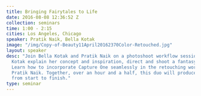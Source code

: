 ```yaml
---
title: Bringing Fairytales to Life
date: 2016-08-08 12:36:52 Z
collection: seminars
time: 1:00 - 2:15
cities: Los Angeles, Chicago
speaker: Pratik Naik, Bella Kotak
image: "/img/Copy-of-Beauty11April20162370Color-Retouched.jpg"
layout: speaker
desc: "Join Bella Kotak and Pratik Naik on a photoshoot workflow session. Watch Bella
  Kotak explain her concept and inspiration, direct and shoot a fantasy inspired scene.
  Learn how to incorporate Capture One seamlessly in the retouching workflow with
  Pratik Naik. Together, over an hour and a half, this duo will produce a picture
  from start to finish."
type: seminar
---
```

